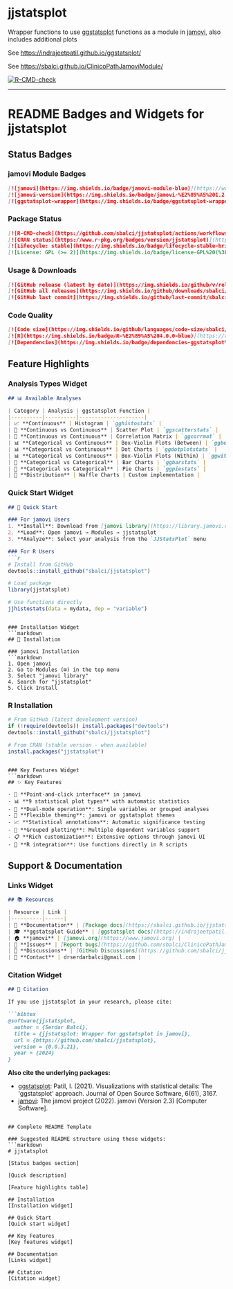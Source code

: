 # jjstatsplot

Wrapper functions to use [ggstatsplot](https://indrajeetpatil.github.io/ggstatsplot/) functions as a module in [jamovi](https://www.jamovi.org), also includes additional plots

See https://indrajeetpatil.github.io/ggstatsplot/

See https://sbalci.github.io/ClinicoPathJamoviModule/

[![R-CMD-check](https://github.com/sbalci/jjstatsplot/actions/workflows/R-CMD-check.yaml/badge.svg)](https://github.com/sbalci/jjstatsplot/actions/workflows/R-CMD-check.yaml)


---


# README Badges and Widgets for jjstatsplot

## Status Badges

### jamovi Module Badges
```markdown
[![jamovi](https://img.shields.io/badge/jamovi-module-blue)](https://www.jamovi.org)
[![jamovi-version](https://img.shields.io/badge/jamovi-%E2%89%A5%201.2.19-blue)](https://www.jamovi.org)
[![ggstatsplot-wrapper](https://img.shields.io/badge/ggstatsplot-wrapper-orange)](https://indrajeetpatil.github.io/ggstatsplot/)
```

### Package Status
```markdown
[![R-CMD-check](https://github.com/sbalci/jjstatsplot/actions/workflows/R-CMD-check.yaml/badge.svg)](https://github.com/sbalci/jjstatsplot/actions/workflows/R-CMD-check.yaml)
[![CRAN status](https://www.r-pkg.org/badges/version/jjstatsplot)](https://CRAN.R-project.org/package=jjstatsplot)
[![Lifecycle: stable](https://img.shields.io/badge/lifecycle-stable-brightgreen.svg)](https://lifecycle.r-lib.org/articles/stages.html#stable)
[![License: GPL (>= 2)](https://img.shields.io/badge/license-GPL%20(%3E=%202)-blue.svg)](https://www.gnu.org/licenses/gpl-2.0.html)
```

### Usage & Downloads
```markdown
[![GitHub release (latest by date)](https://img.shields.io/github/v/release/sbalci/jjstatsplot)](https://github.com/sbalci/jjstatsplot/releases)
[![GitHub all releases](https://img.shields.io/github/downloads/sbalci/jjstatsplot/total)](https://github.com/sbalci/jjstatsplot/releases)
[![GitHub last commit](https://img.shields.io/github/last-commit/sbalci/jjstatsplot)](https://github.com/sbalci/jjstatsplot/commits/master)
```

### Code Quality
```markdown
[![Code size](https://img.shields.io/github/languages/code-size/sbalci/jjstatsplot)](https://github.com/sbalci/jjstatsplot)
[![R](https://img.shields.io/badge/R-%E2%89%A5%204.0.0-blue)](https://www.r-project.org/)
[![Dependencies](https://img.shields.io/badge/dependencies-ggstatsplot%20%7C%20jmvcore-green)](https://github.com/sbalci/jjstatsplot/blob/master/DESCRIPTION)
```

## Feature Highlights

### Analysis Types Widget
```markdown
## 📊 Available Analyses

| Category | Analysis | ggstatsplot Function |
|----------|----------|---------------------|
| 📈 **Continuous** | Histogram | `gghistostats` |
| 🔗 **Continuous vs Continuous** | Scatter Plot | `ggscatterstats` |
| 🔗 **Continuous vs Continuous** | Correlation Matrix | `ggcorrmat` |
| 📊 **Categorical vs Continuous** | Box-Violin Plots (Between) | `ggbetweenstats` |
| 📊 **Categorical vs Continuous** | Dot Charts | `ggdotplotstats` |
| 📊 **Categorical vs Continuous** | Box-Violin Plots (Within) | `ggwithinstats` |
| 🍰 **Categorical vs Categorical** | Bar Charts | `ggbarstats` |
| 🍰 **Categorical vs Categorical** | Pie Charts | `ggpiestats` |
| 🧇 **Distribution** | Waffle Charts | Custom implementation |
```

### Quick Start Widget
```markdown
## 🚀 Quick Start

### For jamovi Users
1. **Install**: Download from [jamovi library](https://library.jamovi.org/) 
2. **Load**: Open jamovi → Modules → jjstatsplot
3. **Analyze**: Select your analysis from the `JJStatsPlot` menu

### For R Users
```r
# Install from GitHub
devtools::install_github("sbalci/jjstatsplot")

# Load package
library(jjstatsplot)

# Use functions directly
jjhistostats(data = mydata, dep = "variable")
```
```

### Installation Widget
```markdown
## 💾 Installation

### jamovi Installation
```markdown
1. Open jamovi
2. Go to Modules (⊞) in the top menu
3. Select "jamovi library" 
4. Search for "jjstatsplot"
5. Click Install
```

### R Installation
```r
# From GitHub (latest development version)
if (!require(devtools)) install.packages("devtools")
devtools::install_github("sbalci/jjstatsplot")

# From CRAN (stable version - when available)
install.packages("jjstatsplot")
```
```

### Key Features Widget
```markdown
## ✨ Key Features

- 🎯 **Point-and-click interface** in jamovi
- 📊 **9 statistical plot types** with automatic statistics
- 🔧 **Dual-mode operation**: Single variables or grouped analyses
- 🎨 **Flexible theming**: jamovi or ggstatsplot themes
- 📈 **Statistical annotations**: Automatic significance testing
- 🔄 **Grouped plotting**: Multiple dependent variables support
- 📋 **Rich customization**: Extensive options through jamovi UI
- 🔗 **R integration**: Use functions directly in R scripts
```

## Support & Documentation

### Links Widget
```markdown
## 📚 Resources

| Resource | Link |
|----------|------|
| 📖 **Documentation** | [Package docs](https://sbalci.github.io/jjstatsplot/) |
| 🎓 **ggstatsplot Guide** | [ggstatsplot docs](https://indrajeetpatil.github.io/ggstatsplot/) |
| 🏠 **jamovi** | [jamovi.org](https://www.jamovi.org) |
| 🐛 **Issues** | [Report bugs](https://github.com/sbalci/ClinicoPathJamoviModule/issues/) |
| 💬 **Discussions** | [GitHub Discussions](https://github.com/sbalci/jjstatsplot/discussions) |
| 📧 **Contact** | drserdarbalci@gmail.com |
```

### Citation Widget
```markdown
## 📝 Citation

If you use jjstatsplot in your research, please cite:

```bibtex
@software{jjstatsplot,
  author = {Serdar Balci},
  title = {jjstatsplot: Wrapper for ggstatsplot in jamovi},
  url = {https://github.com/sbalci/jjstatsplot},
  version = {0.0.3.21},
  year = {2024}
}
```

**Also cite the underlying packages:**
- [ggstatsplot](https://indrajeetpatil.github.io/ggstatsplot/): Patil, I. (2021). Visualizations with statistical details: The 'ggstatsplot' approach. Journal of Open Source Software, 6(61), 3167.
- [jamovi](https://www.jamovi.org): The jamovi project (2022). jamovi (Version 2.3) [Computer Software].
```

## Complete README Template

### Suggested README structure using these widgets:
```markdown
# jjstatsplot

[Status badges section]

[Quick description]

[Feature highlights table]

## Installation
[Installation widget]

## Quick Start  
[Quick start widget]

## Key Features
[Key features widget]

## Documentation
[Links widget]

## Citation
[Citation widget]
```

